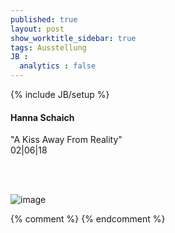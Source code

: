 ```yaml
---
published: true
layout: post
show_worktitle_sidebar: true
tags: Ausstellung
JB :
  analytics : false
---
```


{% include JB/setup %}




<p>
<h4>Hanna Schaich</h4>
"A Kiss Away From Reality"<br />
02|06|18


<br /><br />
</p><p>
<img src="{{ site.url }}/images/hanna_schaich.jpg" alt="image">
</p>
{% comment %}
{% endcomment %}
